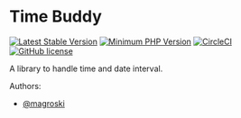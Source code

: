 # Time Buddy

[![Latest Stable Version](https://img.shields.io/packagist/v/magroski/time-buddy.svg?style=flat)](https://packagist.org/packages/magroski/time-buddy)
[![Minimum PHP Version](https://img.shields.io/badge/php-%3E%3D%207.1-8892BF.svg?style=flat)](https://php.net/)
[![CircleCI](https://circleci.com/gh/magroski/time-buddy.svg?style=shield)](https://circleci.com/gh/magroski/time-buddy)
[![GitHub license](https://img.shields.io/badge/license-MIT-blue.svg?style=flat)](https://github.com/magroski/time-buddy/blob/master/LICENSE)

A library to handle time and date interval. 

Authors:
* [@magroski](https://github.com/magroski)
